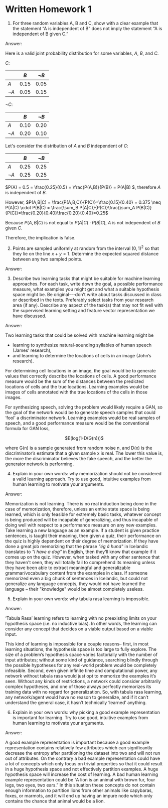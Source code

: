 # Written Homework 1
1. For three random variables A, B and C, show with a clear example that the statement “A is independent of B” does not imply the statement “A is independent of B given C.” 

Answer:

Here is a valid joint probability distribution for some variables, $A$, $B$, and $C$.

$C$:

| | $B$ | $\neg B$ |
| ----- | ----- | ---- |
| $A$ | 0.15 | 0.05 |
| $\neg A$ | 0.05 | 0.15 |

$\neg C$:

| | $B$ | $\neg B$ |
| ----- | ----- | ---- |
| $A$ | 0.10 | 0.20 |
| $\neg A$ | 0.20 | 0.10 |

Let's consider the distribution of $A$ and $B$ independent of $C$:

| | $B$ | $\neg B$ |
| ----- | ----- | ---- |
| $A$ | 0.25 | 0.25 |
| $\neg A$ | 0.25 | 0.25 |

$P(A) = 0.5 = \frac{0.25}{0.5} = \frac{P(A,B)}{P(B)} = P(A|B) $, therefore $A$ is independent of $B$.

However, $P(A,B|C) = \frac{P(A,B,C)}{P(C)}=\frac{0.15}{0.40} = 0.375 \neq P(A|C) \cdot P(B|C) = \frac{\sum_B P(A|C)}{P(C)}\frac{\sum_A P(B|C)}{P(C)}=\frac{0.20}{0.40}\frac{0.20}{0.40}=0.25$

Because $P(A,B|C)$ is not equal to $P(A|C) \cdot P(B|C)$, $A$ is not independent of $B$ given $C$.  

Therefore, the implication is false.


2. Points are sampled uniformly at random from the interval $(0,1)^2$ so that they lie on the line $x+y=1$. Determine the expected squared distance between any two sampled points. 

Answer:

3. Describe two learning tasks that might be suitable for machine learning approaches. For each task, write down the goal, a possible performance measure, what examples you might get and what a suitable hypothesis space might be. Be original---don’t write about tasks discussed in class or described in the texts. Preferably select tasks from your research area (if any). Describe any aspect of the task(s) that may not fit well with the supervised learning setting and feature vector representation we have discussed. 

Answer: 

Two learning tasks that could be solved with machine learning might be 
- learning to synthesize natural-sounding syllables of human speech (James’ research), 
- and learning to determine the locations of cells in an image (John’s research).

For determining cell locations in an image, the goal would be to generate values that correctly describe the locations of cells. A good performance measure would be the sum of the distances between the predicted locations of cells and the true locations. Learning examples would be images of cells annotated with the true locations of the cells in those images.

For synthesizing speech, solving the problem would likely require a GAN, so the goal of the network would be to generate speech samples that could ‘fool’ a discriminator network. Learning examples would be real samples of speech, and a good performance measure would be the conventional formula for GAN loss,

<p align="center">$E(log(1-D(G(n)))$</p>

where G(n) is a sample generated from random noise n, and D(x) is the discriminator’s estimate that a given sample x is real. The lower this value is, the more the discriminator believes the fake speech, and the better the generator network is performing.


4. Explain in your own words: why memorization should not be considered a valid learning approach. Try to use good, intuitive examples from human learning to motivate your arguments.

Answer: 

Memorization is not learning.  There is no real induction being done in the case of memorization, therefore, unless an entire state space is being learned, which is only feasible for extremely basic tasks, whatever concept is being produced will be incapable of generalizing, and thus incapable of doing well with respect to a performance measure on any new examples.  Take learning a new language as an example.  If a student is given practice sentences, is taught their meaning, then given a quiz, their performance on the quiz is highly dependent on their degree of memorization.  If they have done a great job memorizing that the phrase _"ég á hund"_ in Icelandic translates to _"I have a dog"_ in English, then they'll know that example if it comes up on the quiz.  However, when tasked with any other sentence that they haven't seen, they will totally fail to comprehend its meaning unless they have been able to extract meaningful and generalizable grammar/vocabulary content from the examples in class.  If someone memorized even a big chunk of sentences in Icelandic, but could not generalize any language concepts, they would not have learned the language – their "knowledge" would be almost completely useless.

5. Explain in your own words: why tabula rasa learning is impossible. 

Answer: 

 ‘Tabula Rasa’ learning refers to learning with no preexisting limits on your hypothesis space (i.e. no inductive bias). In other words, the learning can consider any concept that decides on a viable output based on a viable input. 
 
This kind of learning is impossible for a couple reasons– first, in most learning situations, the hypothesis space is too large to fully explore. The size of a problem’s hypothesis space varies factorially with the number of input attributes; without some kind of guidance, searching blindly through the possible hypotheses for any real-world problem would be completely infeasible. Second, even given infinite time and computational power, any network without tabula rasa would just opt to memorize the examples it’s seen. Without any kinds of restrictions, a network could consider arbitrarily complex hypotheses, and one of those always perfectly memorizes its training data with no regard for generalization. So, with tabula rasa learning, any network/agent would have no reason to generalize, and if it can’t understand the general case, it hasn’t technically ‘learned’ anything.

6. Explain in your own words: why picking a good example representation is important for learning. Try to use good, intuitive examples from human learning to motivate your arguments.

Answer: 

  A good example representation is important because a good example representation contains relatively few attributes which can significantly decrease the entropy after partitioning the dataset into two and will not run out of attributes. On the contrary a bad example representation could have a lot of concepts which only focus on trivial properties so that it could result in a huge hypothesis space and not effectively partition examples. A huge hypothesis space will increase the cost of learning.
  A bad human learning example representation could be “A lion is an animal with brown fur, four legs, two eyes, two ears.” In this situation these concepts do not contain enough information to partition lions from other animals like capybaras, foxes, or marmots, and it will end up having an impure node which only contains the chance that animal would be a lion. 

